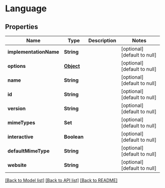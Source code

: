 # Language
## Properties

| Name | Type | Description | Notes |
|------------ | ------------- | ------------- | -------------|
| **implementationName** | **String** |  | [optional] [default to null] |
| **options** | [**Object**](.md) |  | [optional] [default to null] |
| **name** | **String** |  | [optional] [default to null] |
| **id** | **String** |  | [optional] [default to null] |
| **version** | **String** |  | [optional] [default to null] |
| **mimeTypes** | **Set** |  | [optional] [default to null] |
| **interactive** | **Boolean** |  | [optional] [default to null] |
| **defaultMimeType** | **String** |  | [optional] [default to null] |
| **website** | **String** |  | [optional] [default to null] |

[[Back to Model list]](../README.md#documentation-for-models) [[Back to API list]](../README.md#documentation-for-api-endpoints) [[Back to README]](../README.md)


